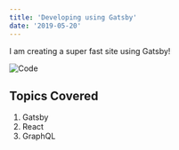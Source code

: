 ```yaml
---
title: 'Developing using Gatsby'
date: '2019-05-20'
---
```


I am creating a super fast site using Gatsby!

![Code](./code.png)

## Topics Covered

1. Gatsby
2. React
3. GraphQL